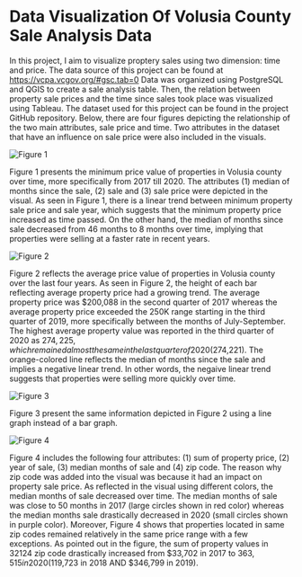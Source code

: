 # Data Visualization Of Volusia County Sale Analysis Data

In this project, I aim to visualize proptery sales using two dimension: time and price. The data source of this project can be found at https://vcpa.vcgov.org/#gsc.tab=0 Data was organized using PostgreSQL and QGIS to create a sale analysis table. Then, the relation between property sale prices and the time since sales took place was visualized using Tableau. The dataset used for this project can be found in the project GitHub repository. 
Below, there are four figures depicting the relationship of the two main attributes, sale price and time. Two attributes in the dataset that have an influence on sale price were also included in the visuals. 

![Figure 1](https://user-images.githubusercontent.com/82909354/116007793-79854800-a5df-11eb-97e6-c79e054c2e04.png)

Figure 1 presents the minimum price value of properties in Volusia county over time, more specifically from 2017 till 2020. The attributes (1) median of months since the sale, (2) sale and (3) sale price were depicted in the visual. As seen in Figure 1, there is a linear trend between minimum property sale price and sale year, which suggests that the minimum property price increased as time passed. On the other hand, the median of months since sale decreased from 46 months to 8 months over time, implying that properties were selling at a faster rate in recent years.  

![Figure 2](https://user-images.githubusercontent.com/82909354/116007805-81dd8300-a5df-11eb-88b9-cd93b95932d2.png)

Figure 2 reflects the average price value of properties in Volusia county over the last four years. As seen in Figure 2, the height of each bar reflecting average property price had a growing trend. The average property price was $200,088 in the second quarter of 2017 whereas the average property price exceeded the 250K range starting in the third quarter of 2019, more specifically between the months of July-September. The highest average property value was reported in the third quarter of 2020 as $274,225, which remained almost the same in the last quarter of 2020 ($274,221). The orange-colored line reflects the median of months since the sale and implies a negative linear trend. In other words, the negaive linear trend suggests that properties were selling more quickly over time. 

![Figure 3](https://user-images.githubusercontent.com/82909354/116007810-86a23700-a5df-11eb-821f-72603a2ee411.png)

Figure 3 present the same information depicted in Figure 2 using a line graph instead of a bar graph. 

![Figure 4](https://user-images.githubusercontent.com/82909354/116007815-899d2780-a5df-11eb-992f-4bfe4e650b43.png)

Figure 4 includes the following four attributes: (1) sum of property price, (2) year of sale, (3) median months of sale and (4) zip code. The reason why zip code was added into the visual was because it had an impact on property sale price. As reflected in the visual using different colors, the median months of sale decreased over time.  The median months of sale was close to 50 months in 2017 (large circles shown in red color) whereas the median months sale drastically decreased in 2020 (small circles shown in purple color). Moreover, Figure 4 shows that properties located in same zip codes remained relatively in the same price range with a few exceptions. As pointed out in the figure, the sum of property values in 32124 zip code drastically increased from $33,702 in 2017 to $363,515 in 2020 ($119,723 in 2018 AND $346,799 in 2019). 


